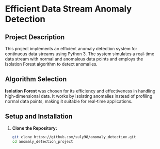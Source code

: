 # Efficient Data Stream Anomaly Detection

## Project Description

This project implements an efficient anomaly detection system for continuous data streams using Python 3. The system simulates a real-time data stream with normal and anomalous data points and employs the Isolation Forest algorithm to detect anomalies.

## Algorithm Selection

**Isolation Forest** was chosen for its efficiency and effectiveness in handling high-dimensional data. It works by isolating anomalies instead of profiling normal data points, making it suitable for real-time applications.

## Setup and Installation

1. **Clone the Repository:**
   ```bash
   git clone https://github.com/suly98/anomaly_detection.git
   cd anomaly_detection_project
